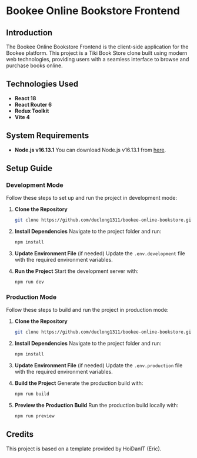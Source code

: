 # Bookee Online Bookstore Frontend

## Introduction
The Bookee Online Bookstore Frontend is the client-side application for the Bookee platform. This project is a Tiki Book Store clone built using modern web technologies, providing users with a seamless interface to browse and purchase books online.

## Technologies Used
- **React 18**
- **React Router 6**
- **Redux Toolkit**
- **Vite 4**

## System Requirements
- **Node.js v16.13.1**
  You can download Node.js v16.13.1 from [here](https://nodejs.org/download/release/v16.13.1/).

## Setup Guide

### Development Mode
Follow these steps to set up and run the project in development mode:

1. **Clone the Repository**
   ```bash
   git clone https://github.com/duclong1311/bookee-online-bookstore.git
   ```

2. **Install Dependencies**
   Navigate to the project folder and run:
   ```bash
   npm install
   ```

3. **Update Environment File** (if needed)
   Update the `.env.development` file with the required environment variables.

4. **Run the Project**
   Start the development server with:
   ```bash
   npm run dev
   ```

### Production Mode
Follow these steps to build and run the project in production mode:

1. **Clone the Repository**
   ```bash
   git clone https://github.com/duclong1311/bookee-online-bookstore.git
   ```

2. **Install Dependencies**
   Navigate to the project folder and run:
   ```bash
   npm install
   ```

3. **Update Environment File** (if needed)
   Update the `.env.production` file with the required environment variables.

4. **Build the Project**
   Generate the production build with:
   ```bash
   npm run build
   ```

5. **Preview the Production Build**
   Run the production build locally with:
   ```bash
   npm run preview
   ```

## Credits
This project is based on a template provided by HoiDanIT (Eric).

